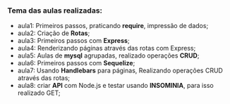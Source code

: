 ### Tema das aulas realizadas:

- aula1: Primeiros passos, praticando **require**, impressão de dados;
- aula2: Criação de **Rotas**; 
- aula3: Primeiros passos com **Express**; 
- aula4: Renderizando páginas através das rotas com Express; 
- aula5: Aulas de **mysql** agrupadas, realizado operações **CRUD**; 
- aula6: Primeiros passos com **Sequelize**; 
- aula7: Usando **Handlebars** para páginas, Realizando operações CRUD através das rotas;
- aula8: criar **API** com Node.js e testar usando **INSOMINIA**, para isso realizado GET;